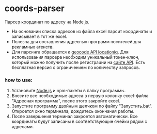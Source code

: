 # coords-parser
Парсер координат по адресу на Node.js.

- На основании списка адресов из файла excel парсит координаты и записывает в тот же excel. </li>
- Полезна для составления адресных программ носителей для рекламных агенств. </li>
- Для парсинга обращается к [geocode API locationiq](https://locationiq.com). Для использования парсера необходим уникальный токен-ключ, который можно получить после регистрации на [сайте API](https://locationiq.com). Есть бесплатная версия с ограничением по количеству запросов.

### how to use:
1. Установите [Node.js](https://nodejs.org/ru/) и npm-пакеты в папку программы. 
2. Внесите все необходимые адреса в первую колонку excel-файла "Адресная программа", после этого закройте excel.
3. Запустите программу двойным щелчком по файлу "Запустить.bat". Откроется окно терминала, дождитесь окончания работы.
4. После завершения терминал закроется автоматически. Все координаты будут записаны в соответствующие ячейки рядом с адресами.





